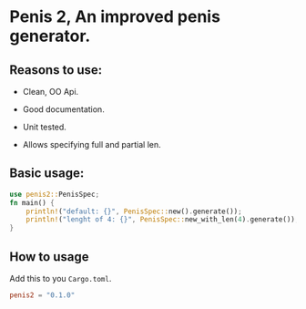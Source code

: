 # Penis 2, An improved penis generator.

## Reasons to use:

- Clean, OO Api.

- Good documentation.

- Unit tested.

- Allows specifying full and partial len.

## Basic usage:

```rust
use penis2::PenisSpec;
fn main() {
    println!("default: {}", PenisSpec::new().generate());
    println!("lenght of 4: {}", PenisSpec::new_with_len(4).generate());
}
```

## How to usage

Add this to you ``Cargo.toml``.

```toml
penis2 = "0.1.0"
```

